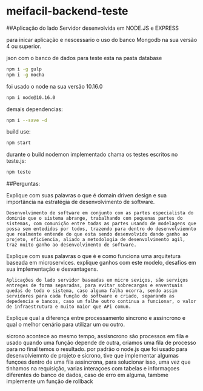 # meifacil-backend-teste
##Aplicação do lado Servidor desenvolvida em NODE.JS e EXPRESS

para inicar aplicação e nescessario o uso do banco Mongodb na sua versão 4 ou superior.

json com o banco de dados para teste esta na pasta database

```bash
npm i -g gulp
npm i -g mocha
```
foi usado o node na sua versão 10.16.0
```bash
npm i node@10.16.0
```
demais dependencias:
```bash
npm i --save -d 
``` 
build use:
```bash
npm start 
```
durante o build nodemon implementado chama os testes escritos no teste.js:
```bash
npm teste
```
##Perguntas:

Explique com suas palavras o que é domain driven design e sua importância na estratégia de desenvolvimento de software.

``
Desenvolvimento de software em conjunto com as partes especialista do dominio que o sistema abrange, trabalhando com pequenas partes do sistemas, com comunição entre todas as partes usando de modelagens que possa sem entedidos por todos, trazendo para dentro do desenvolviemnto que realmente entende do que esta sendo desenvolvido dando ganho ao projeto, eficiencia, aliado a metodologia de desenvolvimento agil, traz muito ganho ao desenvolvimento de software.   
``

Explique com suas palavras o que é e como funciona uma arquitetura baseada em microservices. explique ganhos com este modelo, desafios em sua implementação e desvantagens.

``
Aplicações do lado servidor baseadas em micro seviços, são serviços entreges de forma separadas, para evitar sobrecargas e enventuais quedas de todo o sistema, caso alguma falha ocorra, sendo assim servidores para cada função do software e criado, separando as depedencia e bancos, caso um falhe outro continua a funcionar, o valor de infraestrutura e muito maior que APi comun. 
``

Explique qual a diferença entre processamento sincrono e assincrono e qual o melhor cenário para utilizar um ou outro.

sicrono acontece ao mesmo tempo, assisncrono são processos em fila e usado quando uma função depende de outra, criamos uma fila de processo para no final temos o resultado. por padrão o node.js que foi usado para desenvolviemnto de projeto e sicrono, tive que implementar algumas funçoes dentro de uma fila assincrona, para solucionar isso, uma vez que tinhamos na requisição, varias interaçoes com tabelas e informaçoes diferentes do banco de dados, caso de erro em alguma, tambme implemente um função de rollback